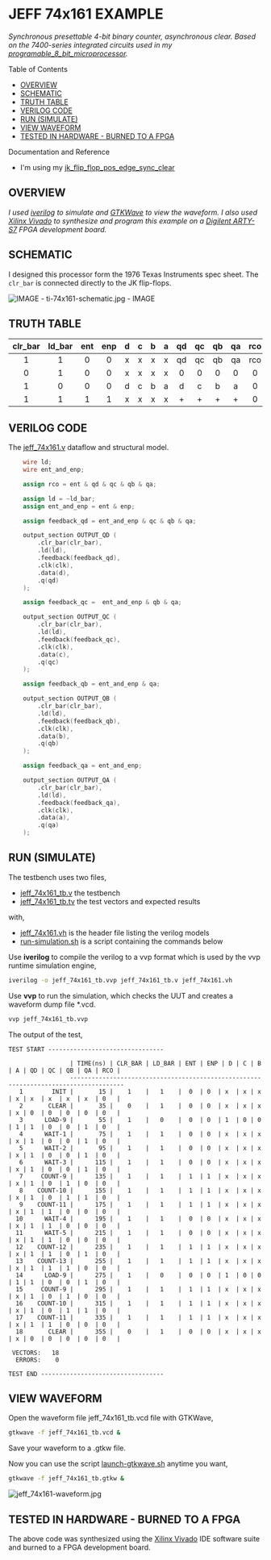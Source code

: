 # JEFF 74x161 EXAMPLE

_Synchronous presettable 4-bit binary counter, asynchronous clear.
Based on the 7400-series integrated circuits used in my
[programable_8_bit_microprocessor](https://github.com/JeffDeCola/my-verilog-examples/tree/master/systems/microprocessors/programable_8_bit_microprocessor)._

Table of Contents

* [OVERVIEW](https://github.com/JeffDeCola/my-verilog-examples/tree/master/sequential-logic/counters/jeff_74x161#overview)
* [SCHEMATIC](https://github.com/JeffDeCola/my-verilog-examples/tree/master/sequential-logic/counters/jeff_74x161#schematic)
* [TRUTH TABLE](https://github.com/JeffDeCola/my-verilog-examples/tree/master/sequential-logic/counters/jeff_74x161#truth-table)
* [VERILOG CODE](https://github.com/JeffDeCola/my-verilog-examples/tree/master/sequential-logic/counters/jeff_74x161#verilog-code)
* [RUN (SIMULATE)](https://github.com/JeffDeCola/my-verilog-examples/tree/master/sequential-logic/counters/jeff_74x161#run-simulate)
* [VIEW WAVEFORM](https://github.com/JeffDeCola/my-verilog-examples/tree/master/sequential-logic/counters/jeff_74x161#view-waveform)
* [TESTED IN HARDWARE - BURNED TO A FPGA](https://github.com/JeffDeCola/my-verilog-examples/tree/master/sequential-logic/counters/jeff_74x161#tested-in-hardware---burned-to-a-fpga)

Documentation and Reference

* I'm using my
  [jk_flip_flop_pos_edge_sync_clear](https://github.com/JeffDeCola/my-verilog-examples/tree/master/basic-code/sequential-logic/jk_flip_flop_pos_edge_sync_clear)

## OVERVIEW

_I used
[iverilog](https://github.com/JeffDeCola/my-cheat-sheets/tree/master/hardware/tools/simulation/iverilog-cheat-sheet)
to simulate and
[GTKWave](https://github.com/JeffDeCola/my-cheat-sheets/tree/master/hardware/tools/simulation/gtkwave-cheat-sheet)
to view the waveform. I also used
[Xilinx Vivado](https://github.com/JeffDeCola/my-cheat-sheets/tree/master/hardware/tools/synthesis/xilinx-vivado-cheat-sheet)
to synthesize and program this example on a
[Digilent ARTY-S7](https://github.com/JeffDeCola/my-cheat-sheets/tree/master/hardware/development/fpga-development-boards/digilent-arty-s7-cheat-sheet)
FPGA development board._

## SCHEMATIC

I designed this processor form the 1976 Texas Instruments spec sheet.
The `clr_bar` is connected directly to the JK flip-flops.

![IMAGE - ti-74x161-schematic.jpg - IMAGE](../../../docs/pics/sequential-logic/ti-74x161-schematic.jpg)

## TRUTH TABLE

| clr_bar | ld_bar | ent | enp | d | c | b | a | qd | qc  | qb  | qa  | rco | COMMENT |
|:-------:|:------:|:---:|:---:|:-:|:-:|:-:|:-:|:--:|:---:|:---:|:---:|:---:|:--------|
|    1    |    1   |  0  |  0  | x | x | x | x | qd | qc  | qb  | qa  | rco | WAIT    |
|    0    |    1   |  0  |  0  | x | x | x | x | 0  | 0   | 0   | 0   |  0  | CLEAR   |
|    1    |    0   |  0  |  0  | d | c | b | a | d  | c   | b   | a   |  0  | LOAD    |
|    1    |    1   |  1  |  1  | x | x | x | x | +  | +   | +   | +   |  0  | COUNT   |

## VERILOG CODE

The
[jeff_74x161.v](https://github.com/JeffDeCola/my-verilog-examples/blob/master/sequential-logic/counters/jeff_74x161/jeff_74x161.v)
dataflow and structural model.

```verilog
    wire ld;
    wire ent_and_enp;

    assign rco = ent & qd & qc & qb & qa;

    assign ld = ~ld_bar;
    assign ent_and_enp = ent & enp;

    assign feedback_qd = ent_and_enp & qc & qb & qa;

    output_section OUTPUT_QD (
        .clr_bar(clr_bar),
        .ld(ld),
        .feedback(feedback_qd),
        .clk(clk),
        .data(d),
        .q(qd)
    );

    assign feedback_qc =  ent_and_enp & qb & qa;

    output_section OUTPUT_QC (
        .clr_bar(clr_bar),
        .ld(ld),
        .feedback(feedback_qc),
        .clk(clk),
        .data(c),
        .q(qc)
    );

    assign feedback_qb = ent_and_enp & qa;

    output_section OUTPUT_QB (
        .clr_bar(clr_bar),
        .ld(ld),
        .feedback(feedback_qb),
        .clk(clk),
        .data(b),
        .q(qb)
    );

    assign feedback_qa = ent_and_enp;

    output_section OUTPUT_QA (
        .clr_bar(clr_bar),
        .ld(ld),
        .feedback(feedback_qa),
        .clk(clk),
        .data(a),
        .q(qa)
    );
```

## RUN (SIMULATE)

The testbench uses two files,

* [jeff_74x161_tb.v](https://github.com/JeffDeCola/my-verilog-examples/blob/master/sequential-logic/counters/jeff_74x161/jeff_74x161_tb.v)
  the testbench
* [jeff_74x161_tb.tv](https://github.com/JeffDeCola/my-verilog-examples/blob/master/sequential-logic/counters/jeff_74x161/jeff_74x161_tb.tv)
  the test vectors and expected results

with,

* [jeff_74x161.vh](https://github.com/JeffDeCola/my-verilog-examples/blob/master/sequential-logic/counters/jeff_74x161/jeff_74x161.vh)
  is the header file listing the verilog models
* [run-simulation.sh](https://github.com/JeffDeCola/my-verilog-examples/blob/master/sequential-logic/counters/jeff_74x161/run-simulation.sh)
  is a script containing the commands below

Use **iverilog** to compile the verilog to a vvp format
which is used by the vvp runtime simulation engine,

```bash
iverilog -o jeff_74x161_tb.vvp jeff_74x161_tb.v jeff_74x161.vh
```

Use **vvp** to run the simulation, which checks the UUT
and creates a waveform dump file *.vcd.

```bash
vvp jeff_74x161_tb.vvp
```

The output of the test,

```text
TEST START --------------------------------

                 | TIME(ns) | CLR_BAR | LD_BAR | ENT | ENP | D | C | B | A | QD | QC | QB | QA | RCO |
                 -------------------------------------------------------------------------------------
   1        INIT |       15 |    1    |   1    |  0  | 0  | x  | x | x | x | x  | x  | x  | x  | 0   |
   2       CLEAR |       35 |    0    |   1    |  0  | 0  | x  | x | x | x | 0  | 0  | 0  | 0  | 0   |
   3      LOAD-9 |       55 |    1    |   0    |  0  | 0  | 1  | 0 | 0 | 1 | 1  | 0  | 0  | 1  | 0   |
   4      WAIT-1 |       75 |    1    |   1    |  0  | 0  | x  | x | x | x | 1  | 0  | 0  | 1  | 0   |
   5      WAIT-2 |       95 |    1    |   1    |  0  | 0  | x  | x | x | x | 1  | 0  | 0  | 1  | 0   |
   6      WAIT-3 |      115 |    1    |   1    |  0  | 0  | x  | x | x | x | 1  | 0  | 0  | 1  | 0   |
   7     COUNT-9 |      135 |    1    |   1    |  1  | 1  | x  | x | x | x | 1  | 0  | 1  | 0  | 0   |
   8    COUNT-10 |      155 |    1    |   1    |  1  | 1  | x  | x | x | x | 1  | 0  | 1  | 1  | 0   |
   9    COUNT-11 |      175 |    1    |   1    |  1  | 1  | x  | x | x | x | 1  | 1  | 0  | 0  | 0   |
  10      WAIT-4 |      195 |    1    |   1    |  0  | 0  | x  | x | x | x | 1  | 1  | 0  | 0  | 0   |
  11      WAIT-5 |      215 |    1    |   1    |  0  | 0  | x  | x | x | x | 1  | 1  | 0  | 0  | 0   |
  12    COUNT-12 |      235 |    1    |   1    |  1  | 1  | x  | x | x | x | 1  | 1  | 0  | 1  | 0   |
  13    COUNT-13 |      255 |    1    |   1    |  1  | 1  | x  | x | x | x | 1  | 1  | 1  | 0  | 0   |
  14      LOAD-9 |      275 |    1    |   0    |  0  | 0  | 1  | 0 | 0 | 1 | 1  | 0  | 0  | 1  | 0   |
  15     COUNT-9 |      295 |    1    |   1    |  1  | 1  | x  | x | x | x | 1  | 0  | 1  | 0  | 0   |
  16    COUNT-10 |      315 |    1    |   1    |  1  | 1  | x  | x | x | x | 1  | 0  | 1  | 1  | 0   |
  17    COUNT-11 |      335 |    1    |   1    |  1  | 1  | x  | x | x | x | 1  | 1  | 0  | 0  | 0   |
  18       CLEAR |      355 |    0    |   1    |  0  | 0  | x  | x | x | x | 0  | 0  | 0  | 0  | 0   |

 VECTORS:   18
  ERRORS:    0

TEST END ----------------------------------
```

## VIEW WAVEFORM

Open the waveform file jeff_74x161_tb.vcd file with GTKWave,

```bash
gtkwave -f jeff_74x161_tb.vcd &
```

Save your waveform to a .gtkw file.

Now you can use the script
[launch-gtkwave.sh](https://github.com/JeffDeCola/my-verilog-examples/blob/master/launch-GTKWave-script/launch-gtkwave.sh)
anytime you want,

```bash
gtkwave -f jeff_74x161_tb.gtkw &
```

![jeff_74x161-waveform.jpg](../../../docs/pics/sequential-logic/jeff_74x161-waveform.jpg)

## TESTED IN HARDWARE - BURNED TO A FPGA

The above code was synthesized using the
[Xilinx Vivado](https://github.com/JeffDeCola/my-cheat-sheets/tree/master/hardware/tools/synthesis/xilinx-vivado-cheat-sheet)
IDE software suite and burned to a FPGA development board.
